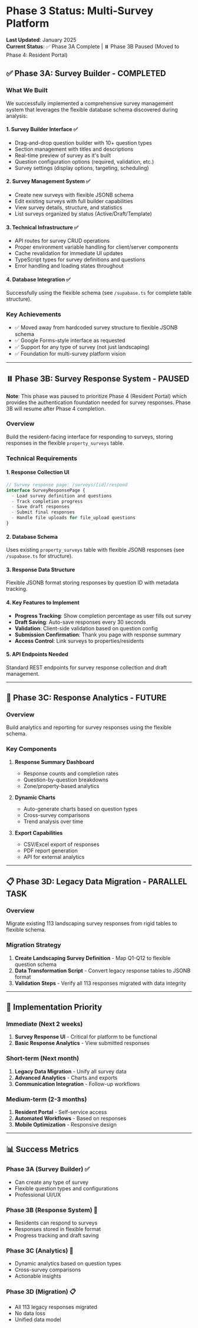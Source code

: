 # Phase 3 Status: Multi-Survey Platform

**Last Updated**: January 2025  
**Current Status**: ✅ Phase 3A Complete | ⏸️ Phase 3B Paused (Moved to Phase 4: Resident Portal)

## ✅ Phase 3A: Survey Builder - COMPLETED

### What We Built
We successfully implemented a comprehensive survey management system that leverages the flexible database schema discovered during analysis:

#### 1. **Survey Builder Interface** ✅
- Drag-and-drop question builder with 10+ question types
- Section management with titles and descriptions
- Real-time preview of survey as it's built
- Question configuration options (required, validation, etc.)
- Survey settings (display options, targeting, scheduling)

#### 2. **Survey Management System** ✅
- Create new surveys with flexible JSONB schema
- Edit existing surveys with full builder capabilities
- View survey details, structure, and statistics
- List surveys organized by status (Active/Draft/Template)

#### 3. **Technical Infrastructure** ✅
- API routes for survey CRUD operations
- Proper environment variable handling for client/server components
- Cache revalidation for immediate UI updates
- TypeScript types for survey definitions and questions
- Error handling and loading states throughout

#### 4. **Database Integration** ✅
Successfully using the flexible schema (see `/supabase.ts` for complete table structure).

### Key Achievements
- ✅ Moved away from hardcoded survey structure to flexible JSONB schema
- ✅ Google Forms-style interface as requested
- ✅ Support for any type of survey (not just landscaping)
- ✅ Foundation for multi-survey platform vision

---

## ⏸️ Phase 3B: Survey Response System - PAUSED

**Note**: This phase was paused to prioritize Phase 4 (Resident Portal) which provides the authentication foundation needed for survey responses. Phase 3B will resume after Phase 4 completion.

### Overview
Build the resident-facing interface for responding to surveys, storing responses in the flexible `property_surveys` table.

### Technical Requirements

#### 1. **Response Collection UI**
```typescript
// Survey response page: /surveys/[id]/respond
interface SurveyResponsePage {
  - Load survey definition and questions
  - Track completion progress
  - Save draft responses
  - Submit final responses
  - Handle file uploads for file_upload questions
}
```

#### 2. **Database Schema**
Uses existing `property_surveys` table with flexible JSONB responses (see `/supabase.ts` for structure).

#### 3. **Response Data Structure**
Flexible JSONB format storing responses by question ID with metadata tracking.

#### 4. **Key Features to Implement**
- **Progress Tracking**: Show completion percentage as user fills out survey
- **Draft Saving**: Auto-save responses every 30 seconds
- **Validation**: Client-side validation based on question config
- **Submission Confirmation**: Thank you page with response summary
- **Access Control**: Link surveys to properties/residents

#### 5. **API Endpoints Needed**
Standard REST endpoints for survey response collection and draft management.

---

## 🎯 Phase 3C: Response Analytics - FUTURE

### Overview
Build analytics and reporting for survey responses using the flexible schema.

### Key Components
1. **Response Summary Dashboard**
   - Response counts and completion rates
   - Question-by-question breakdowns
   - Zone/property-based analytics

2. **Dynamic Charts**
   - Auto-generate charts based on question types
   - Cross-survey comparisons
   - Trend analysis over time

3. **Export Capabilities**
   - CSV/Excel export of responses
   - PDF report generation
   - API for external analytics

---

## 📋 Phase 3D: Legacy Data Migration - PARALLEL TASK

### Overview
Migrate existing 113 landscaping survey responses from rigid tables to flexible schema.

### Migration Strategy
1. **Create Landscaping Survey Definition** - Map Q1-Q12 to flexible question schema
2. **Data Transformation Script** - Convert legacy response tables to JSONB format  
3. **Validation Steps** - Verify all 113 responses migrated with data integrity

---

## 🚀 Implementation Priority

### Immediate (Next 2 weeks)
1. **Survey Response UI** - Critical for platform to be functional
2. **Basic Response Analytics** - View submitted responses

### Short-term (Next month)
1. **Legacy Data Migration** - Unify all survey data
2. **Advanced Analytics** - Charts and exports
3. **Communication Integration** - Follow-up workflows

### Medium-term (2-3 months)
1. **Resident Portal** - Self-service access
2. **Automated Workflows** - Based on responses
3. **Mobile Optimization** - Responsive design

---

## 📊 Success Metrics

### Phase 3A (Survey Builder) ✅
- Can create any type of survey
- Flexible question types and configurations
- Professional UI/UX

### Phase 3B (Response System) 🎯
- Residents can respond to surveys
- Responses stored in flexible format
- Progress tracking and draft saving

### Phase 3C (Analytics) 🚧
- Dynamic analytics based on question types
- Cross-survey comparisons
- Actionable insights

### Phase 3D (Migration) 📋
- All 113 legacy responses migrated
- No data loss
- Unified data model